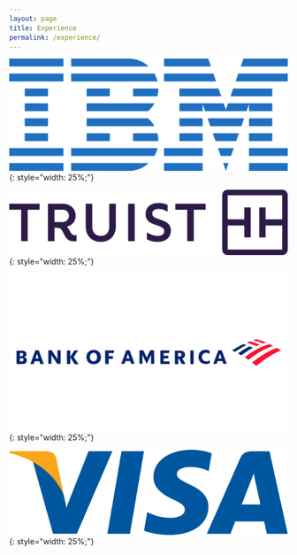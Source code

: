 ```yaml
---
layout: page
title: Experience
permalink: /experience/
---
```


![IBM](/assets/images/IBM_logo.svg){: style="width: 25%;"}

![Truist](/assets/images/Truist.jpg){: style="width: 25%;"}

![BOA](/assets/images/Bank-of-America-Logo.png){: style="width: 25%;"}

![Visa](/assets/images/Visa_Logo.png){: style="width: 25%;"}
